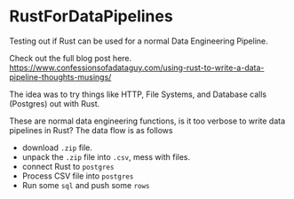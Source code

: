 # RustForDataPipelines
Testing out if Rust can be used for a normal Data Engineering Pipeline.

Check out the full blog post here. 
https://www.confessionsofadataguy.com/using-rust-to-write-a-data-pipeline-thoughts-musings/

The idea was to try things like HTTP, File Systems, and Database calls (Postgres) out with Rust.

These are normal data engineering functions, is it too verbose to write data pipelines in Rust?
The data flow is as follows
- download `.zip` file.
- unpack the `.zip` file into `.csv`, mess with files.
- connect Rust to `postgres`
- Process CSV file into `postgres`
- Run some `sql` and push some `rows`
